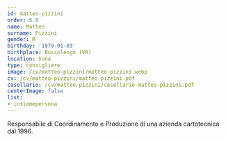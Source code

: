 ```yaml
---
id: matteo-pizzini
order: 5.0
name: Matteo
surname: Pizzini
gender: M
birthday: '1979-01-03'
birthplace: Bussolengo (VR)
location: Sona
type: consigliere
image: /cv/matteo-pizzini/matteo-pizzini.webp
cv: /cv/matteo-pizzini/matteo-pizzini.pdf
casellario: /cv/matteo-pizzini/casellario-matteo-pizzini.pdf
centerImage: false
list:
- insiemepersona
---
```


Responsabile di Coordinamento e Produzione di una azienda cartotecnica dal 1996.
